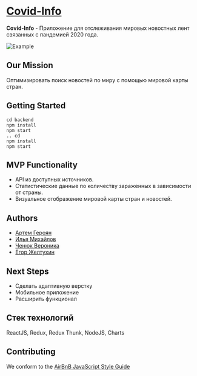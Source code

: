 # [Covid-Info](https://covid-info-eh2020.herokuapp.com)

**Covid-Info** - Приложение для отслеживания мировых новостных лент связанных с пандемией 2020 года.

![Example](https://github.com/ilya-mikhaylov/covid-info/raw/develop/src/gif.gif)

## Our Mission
Оптимизировать поиск новостей по миру с помощью мировой карты стран. 

## Getting Started
```
cd backend
npm install
npm start
.. cd 
npm install
npm start
```

## MVP Functionality
* API из доступных источников.
* Статистические данные по количеству зараженных в зависимости от страны.
* Визуальное отображение мировой карты стран и новостей.


## Authors 

- [Артем Героян](https://github.com/artemmartov)
- [Илья Михайлов](https://github.com/ilya-mikhaylov)
- [Ченюк Вероника](https://github.com/VeronicaChenyuk)
- [Егор Желтухин](https://github.com/EgorZ7901)
  
## Next Steps

- Сделать адаптивную верстку
- Мобильное приложение
- Расширить функционал

## Стек технологий
ReactJS, Redux, Redux Thunk, NodeJS, Charts

## Contributing

We conform to the [AirBnB JavaScript Style Guide](http://airbnb.io/projects/javascript)


